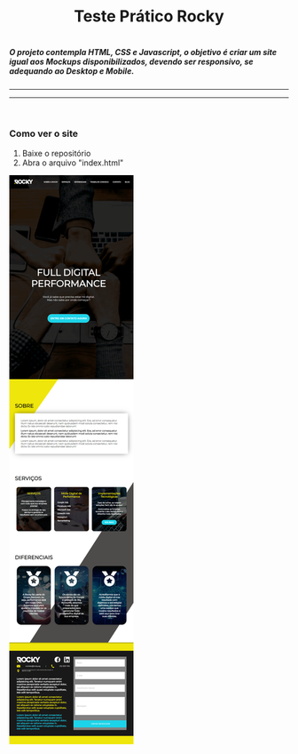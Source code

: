 <h1 align="center"> Teste Prático Rocky<h1/>
<h5> O projeto contempla HTML, CSS e Javascript, o objetivo é criar um site igual aos Mockups disponibilizados, devendo ser responsivo, se adequando ao Desktop e Mobile.<h5/>
    <hr><hr/>

​    

### Como ver o site

1. Baixe o repositório
2. Abra o arquivo "index.html"

![site](imagens\site.png)



